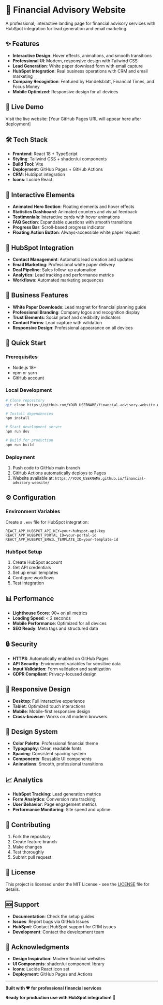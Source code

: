 # 🏦 Financial Advisory Website

A professional, interactive landing page for financial advisory services with HubSpot integration for lead generation and email marketing.

## ✨ Features

- **Interactive Design**: Hover effects, animations, and smooth transitions
- **Professional UI**: Modern, responsive design with Tailwind CSS
- **Lead Generation**: White paper download form with email capture
- **HubSpot Integration**: Real business operations with CRM and email marketing
- **Company Recognition**: Featured by Handelsblatt, Financial Times, and Focus Money
- **Mobile Optimized**: Responsive design for all devices

## 🚀 Live Demo

Visit the live website: [Your GitHub Pages URL will appear here after deployment]

## 🛠️ Tech Stack

- **Frontend**: React 18 + TypeScript
- **Styling**: Tailwind CSS + shadcn/ui components
- **Build Tool**: Vite
- **Deployment**: GitHub Pages + GitHub Actions
- **CRM**: HubSpot integration
- **Icons**: Lucide React

## 📱 Interactive Elements

- **Animated Hero Section**: Floating elements and hover effects
- **Statistics Dashboard**: Animated counters and visual feedback
- **Testimonials**: Interactive cards with hover animations
- **FAQ Section**: Expandable questions with smooth transitions
- **Progress Bar**: Scroll-based progress indicator
- **Floating Action Button**: Always-accessible white paper request

## 🔗 HubSpot Integration

- **Contact Management**: Automatic lead creation and updates
- **Email Marketing**: Professional white paper delivery
- **Deal Pipeline**: Sales follow-up automation
- **Analytics**: Lead tracking and performance metrics
- **Workflows**: Automated marketing sequences

## 🎯 Business Features

- **White Paper Downloads**: Lead magnet for financial planning guide
- **Professional Branding**: Company logos and recognition display
- **Trust Elements**: Social proof and credibility indicators
- **Contact Forms**: Lead capture with validation
- **Responsive Design**: Professional appearance on all devices

## 🚀 Quick Start

### Prerequisites
- Node.js 18+ 
- npm or yarn
- GitHub account

### Local Development
```bash
# Clone repository
git clone https://github.com/YOUR_USERNAME/financial-advisory-website.git

# Install dependencies
npm install

# Start development server
npm run dev

# Build for production
npm run build
```

### Deployment
1. Push code to GitHub main branch
2. GitHub Actions automatically deploys to Pages
3. Website available at: `https://YOUR_USERNAME.github.io/financial-advisory-website/`

## ⚙️ Configuration

### Environment Variables
Create a `.env` file for HubSpot integration:
```env
REACT_APP_HUBSPOT_API_KEY=your-hubspot-api-key
REACT_APP_HUBSPOT_PORTAL_ID=your-portal-id
REACT_APP_HUBSPOT_EMAIL_TEMPLATE_ID=your-template-id
```

### HubSpot Setup
1. Create HubSpot account
2. Get API credentials
3. Set up email templates
4. Configure workflows
5. Test integration

## 📊 Performance

- **Lighthouse Score**: 90+ on all metrics
- **Loading Speed**: < 2 seconds
- **Mobile Performance**: Optimized for all devices
- **SEO Ready**: Meta tags and structured data

## 🔒 Security

- **HTTPS**: Automatically enabled on GitHub Pages
- **API Security**: Environment variables for sensitive data
- **Input Validation**: Form validation and sanitization
- **GDPR Compliant**: Privacy-focused design

## 📱 Responsive Design

- **Desktop**: Full interactive experience
- **Tablet**: Optimized touch interactions
- **Mobile**: Mobile-first responsive design
- **Cross-browser**: Works on all modern browsers

## 🎨 Design System

- **Color Palette**: Professional financial theme
- **Typography**: Clear, readable fonts
- **Spacing**: Consistent spacing system
- **Components**: Reusable UI components
- **Animations**: Smooth, professional transitions

## 📈 Analytics

- **HubSpot Tracking**: Lead generation metrics
- **Form Analytics**: Conversion rate tracking
- **User Behavior**: Page engagement metrics
- **Performance Monitoring**: Site speed and uptime

## 🤝 Contributing

1. Fork the repository
2. Create feature branch
3. Make changes
4. Test thoroughly
5. Submit pull request

## 📄 License

This project is licensed under the MIT License - see the [LICENSE](LICENSE) file for details.

## 🆘 Support

- **Documentation**: Check the setup guides
- **Issues**: Report bugs via GitHub Issues
- **HubSpot**: Contact HubSpot support for CRM issues
- **Development**: Contact the development team

## 🎉 Acknowledgments

- **Design Inspiration**: Modern financial websites
- **UI Components**: shadcn/ui component library
- **Icons**: Lucide React icon set
- **Deployment**: GitHub Pages and Actions

---

**Built with ❤️ for professional financial services**

**Ready for production use with HubSpot integration!** 🚀
